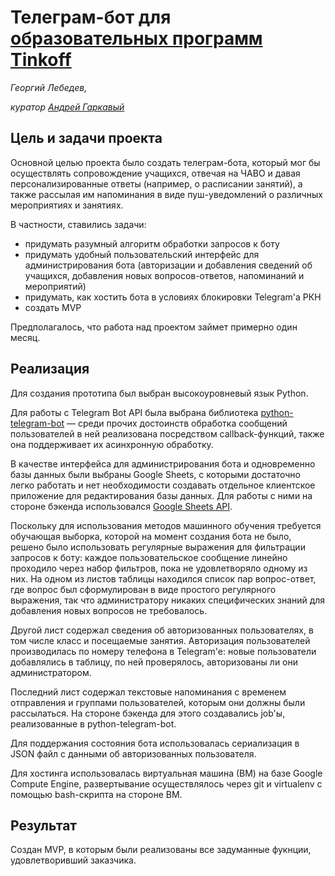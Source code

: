 # Телеграм-бот для [образовательных программ Tinkoff](https://fintech.tinkoff.ru/study/generation/)

*Георгий Лебедев,*

*куратор [Андрей Гаркавый](https://vk.com/andrewgark)*

## Цель и задачи проекта

Основной целью проекта было создать телеграм-бота, который мог бы осуществлять сопровождение учащихся, отвечая на ЧАВО и давая персонализированные ответы
(например, о расписании занятий), а также рассылая им напоминания в виде пуш-уведомлений о различных мероприятиях и занятиях.

В частности, ставились задачи:
* придумать разумный алгоритм обработки запросов к боту
* придумать удобный пользовательский интерфейс для администрирования бота (авторизации и добавления сведений об учащихся, добавления новых вопросов-ответов, напоминаний
и мероприятий)
* придумать, как хостить бота в условиях блокировки Telegram'а РКН
* создать MVP

Предполагалось, что работа над проектом займет примерно один месяц.

## Реализация
Для создания прототипа был выбран высокоуровневый язык Python. 

Для работы с Telegram Bot API была выбрана библиотека
[python-telegram-bot](https://github.com/python-telegram-bot/python-telegram-bot) — среди прочих достоинств обработка сообщений пользователей в ней реализована
посредством callback-функций, также она поддерживает их асинхронную обработку.  

В качестве интерфейса для администрирования бота и одновременно базы данных были выбраны Google Sheets, с которыми достаточно легко работать и нет необходимости создавать
отдельное клиентское приложение для редактирования базы данных. Для работы с ними на стороне бэкенда использовался [Google Sheets API](https://developers.google.com/sheets/api).

Поскольку для использования методов машинного обучения требуется обучающая выборка, которой на момент создания бота не было, решено было использовать регулярные выражения
для фильтрации запросов к боту: каждое пользовательское сообщение линейно проходило через набор фильтров, пока не удовлетворяло одному из них. На одном из листов таблицы
находился список пар вопрос-ответ, где вопрос был сформулирован в виде простого регулярного выражения, так что администратору никаких специфических знаний для добавления
новых вопросов не требовалось.

Другой лист содержал сведения об авторизованных пользователях, в том числе класс и посещаемые занятия. Авторизация пользователей производилась по номеру телефона в
Telegram'е: новые пользователи добавлялись в таблицу, по ней проверялось, авторизованы ли они администратором.

Последний лист содержал текстовые напоминания с временем отправления и группами пользователей, которым они должны были рассылаться. На стороне бэкенда для этого создавались
job'ы, реализованные в python-telegram-bot.

Для поддержания состояния бота использовалась cериализация в JSON файл с данными об авторизованных пользователя.

Для хостинга использовалась виртуальная машина (ВМ) на базе Google Compute Engine, развертывание осуществлялось через git и virtualenv с помощью bash-скрипта на стороне ВМ.

## Результат
Создан MVP, в которым были реализованы все задуманные фукнции, удовлетворивший заказчика.

